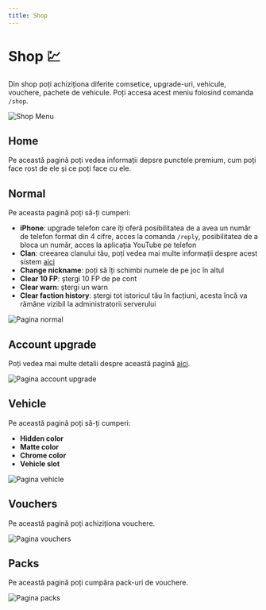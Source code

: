 ```yaml
---
title: Shop
---
```


# Shop 💹
Din shop poți achiziționa diferite comsetice, upgrade-uri, vehicule, vouchere, pachete de vehicule. Poți accesa acest meniu folosind comanda `/shop`.

![Shop Menu](https://i.imgur.com/OCXQUAc.png "Shop Menu")

## Home
Pe această pagină poți vedea informații depsre punctele premium, cum poți face rost de ele și ce poți face cu ele.

## Normal
Pe aceasta pagină poți să-ți cumperi:
- **iPhone**: upgrade telefon care îți oferă posibilitatea de a avea un număr de telefon format din 4 cifre, acces la comanda `/reply`, posibilitatea de a bloca un număr, acces la aplicația YouTube pe telefon
- **Clan**: creearea clanului tău, poți vedea mai multe informații despre acest sistem [aici](./clans.md)
- **Change nickname**: poți să îți schimbi numele de pe joc în altul
- **Clear 10 FP**: ștergi 10 FP de pe cont
- **Clear warn**: ștergi un warn
- **Clear faction history**: ștergi tot istoricul tău în facțiuni, acesta încă va rămâne vizibil la administratorii serverului

![Pagina normal](https://i.imgur.com/AZ9X49M.png "Pagina normal")

## Account upgrade
Poți vedea mai multe detalii despre această pagină [aici](./account%20upgrades/).

![Pagina account upgrade](https://i.imgur.com/gZJJ725.png "Pagina account upgrade")

## Vehicle
Pe această pagină poți să-ți cumperi:
- **Hidden color**
- **Matte color**
- **Chrome color**
- **Vehicle slot**

![Pagina vehicle](https://i.imgur.com/44E3fEF.png "Pagina vehicle")

## Vouchers
Pe această pagină poți achiziționa vouchere.

![Pagina vouchers](https://i.imgur.com/sUYdiDV.png "Pagina vouchers")

## Packs
Pe această pagină poți cumpăra pack-uri de vouchere.

![Pagina packs](https://i.imgur.com/bJQ3APg.png "Pagina packs")
